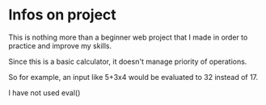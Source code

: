 # Infos on project
This is nothing more than a beginner web project that I made in order to practice and improve my skills. 

Since this is a basic calculator, it doesn't manage priority of operations.

So for example, an input like 5+3x4 would be evaluated to 32 instead of 17. 

I have not used eval()
